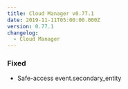 ```yaml
---
title: Cloud Manager v0.77.1
date: 2019-11-11T05:00:00.000Z
version: 0.77.1
changelog:
  - Cloud Manager
---
```

### Fixed

- Safe-access event.secondary_entity
